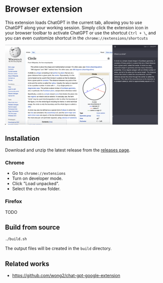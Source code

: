 # Browser extension

This extension loads ChatGPT in the current tab, allowing you to use ChatGPT along your working session. Simply click
the extension icon in your browser toolbar to activate ChatGPT or use the shortcut `Ctrl + \`, and you can even customize shortcut in the `chrome://extensions/shortcuts`

![screenshot](etc/screenshot.png)

## Installation

Download and unzip the latest release from the [releases page](https://github.com/iOliverNguyen/chatgpt-extension/releases).

### Chrome
- Go to `chrome://extensions`
- Turn on developer mode.
- Click "Load unpacked".
- Select the `chrome` folder.

### Firefox

TODO

## Build from source

```sh
./build.sh
```

The output files will be created in the `build` directory.

## Related works

- https://github.com/wong2/chat-gpt-google-extension
